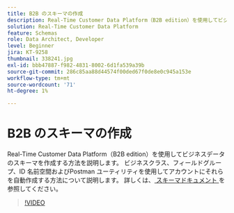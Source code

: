 ```yaml
---
title: B2B のスキーマの作成
description: Real-Time Customer Data Platform（B2B edition）を使用してビジネスデータのスキーマを作成する方法を説明します。
solution: Real-Time Customer Data Platform
feature: Schemas
role: Data Architect, Developer
level: Beginner
jira: KT-9258
thumbnail: 338241.jpg
exl-id: bbb47887-f982-4831-8002-6d1fa539a39b
source-git-commit: 286c85aa88d44574f00ded67f0de8e0c945a153e
workflow-type: tm+mt
source-wordcount: '71'
ht-degree: 1%

---
```


# B2B のスキーマの作成

Real-Time Customer Data Platform（B2B edition）を使用してビジネスデータのスキーマを作成する方法を説明します。 ビジネスクラス、フィールドグループ、ID 名前空間およびPostman ユーティリティを使用してアカウントにそれらを自動作成する方法について説明します。 詳しくは、[ スキーマドキュメント ](https://experienceleague.adobe.com/docs/experience-platform/xdm/home.html?lang=ja) を参照してください。

>[!VIDEO](https://video.tv.adobe.com/v/3453391?learn=on&enablevpops&captions=jpn)
